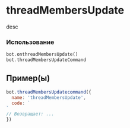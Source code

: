 # threadMembersUpdate
desc
### Использование
```php
bot.onthreadMembersUpdate()
bot.threadMembersUpdateCommand
```
## Пример(ы)

```javascript
bot.threadMembersUpdatecommand({
  name: 'threadMembersUpdate',
  code: `
`
// Возвращает: ...
})
```